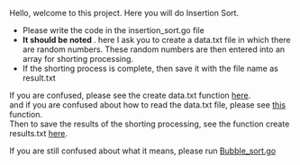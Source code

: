 Hello, welcome to this project.
Here you will do Insertion Sort.

- Please write the code in the insertion_sort.go file
- <b> It should be noted </b>. here I ask you to create a data.txt file in which there are random numbers. These random numbers are then entered into an array for shorting processing.
- If the shorting process is complete, then save it with the file name as result.txt

If you are confused, please see the create data.txt function [here](../../algorithms/bubble_sort/Bubble_sort.go#L13). <br>
and if you are confused about how to read the data.txt file, please see [this](../../algorithms/bubble_sort/Bubble_sort.go#L39) function. <br>
Then to save the results of the shorting processing, see the function create results.txt [here](../../algorithms/bubble_sort/Bubble_sort.go#L62).

If you are still confused about what it means, please run [Bubble_sort.go](../../algorithms/bubble_sort/Bubble_sort.go)